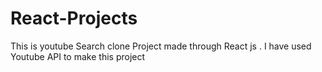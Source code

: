 # React-Projects
This is youtube Search clone Project made through React js . I have used Youtube API to make this project 
